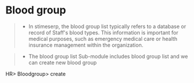 # Blood group
>- In stimeserp, the blood group list typically refers to a database or record of Staff's blood types. This information is important for medical purposes, such as emergency medical care or health insurance management within the organization.

>- The blood group list Sub-module  includes blood group list and we can create new blood group 

HR> Bloodgroup> create 